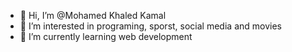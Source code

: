 - 👋 Hi, I’m @Mohamed Khaled Kamal
- 👀 I’m interested in programing, sporst, social media and movies
- 🌱 I’m currently learning web development


<!---
Mohamed-Khaled-Kamal/Mohamed-Khaled-Kamal is a ✨ special ✨ repository because its `README.md` (this file) appears on your GitHub profile.
You can click the Preview link to take a look at your changes.
--->
